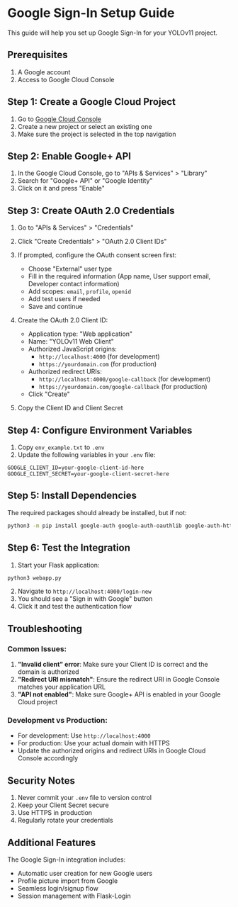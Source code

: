 # Google Sign-In Setup Guide

This guide will help you set up Google Sign-In for your YOLOv11 project.

## Prerequisites

1. A Google account
2. Access to Google Cloud Console

## Step 1: Create a Google Cloud Project

1. Go to [Google Cloud Console](https://console.cloud.google.com/)
2. Create a new project or select an existing one
3. Make sure the project is selected in the top navigation

## Step 2: Enable Google+ API

1. In the Google Cloud Console, go to "APIs & Services" > "Library"
2. Search for "Google+ API" or "Google Identity"
3. Click on it and press "Enable"

## Step 3: Create OAuth 2.0 Credentials

1. Go to "APIs & Services" > "Credentials"
2. Click "Create Credentials" > "OAuth 2.0 Client IDs"
3. If prompted, configure the OAuth consent screen first:

   - Choose "External" user type
   - Fill in the required information (App name, User support email, Developer contact information)
   - Add scopes: `email`, `profile`, `openid`
   - Add test users if needed
   - Save and continue

4. Create the OAuth 2.0 Client ID:

   - Application type: "Web application"
   - Name: "YOLOv11 Web Client"
   - Authorized JavaScript origins:
     - `http://localhost:4000` (for development)
     - `https://yourdomain.com` (for production)
   - Authorized redirect URIs:
     - `http://localhost:4000/google-callback` (for development)
     - `https://yourdomain.com/google-callback` (for production)
   - Click "Create"

5. Copy the Client ID and Client Secret

## Step 4: Configure Environment Variables

1. Copy `env_example.txt` to `.env`
2. Update the following variables in your `.env` file:

```env
GOOGLE_CLIENT_ID=your-google-client-id-here
GOOGLE_CLIENT_SECRET=your-google-client-secret-here
```

## Step 5: Install Dependencies

The required packages should already be installed, but if not:

```bash
python3 -m pip install google-auth google-auth-oauthlib google-auth-httplib2 requests
```

## Step 6: Test the Integration

1. Start your Flask application:

```bash
python3 webapp.py
```

2. Navigate to `http://localhost:4000/login-new`
3. You should see a "Sign in with Google" button
4. Click it and test the authentication flow

## Troubleshooting

### Common Issues:

1. **"Invalid client" error**: Make sure your Client ID is correct and the domain is authorized
2. **"Redirect URI mismatch"**: Ensure the redirect URI in Google Console matches your application URL
3. **"API not enabled"**: Make sure Google+ API is enabled in your Google Cloud project

### Development vs Production:

- For development: Use `http://localhost:4000`
- For production: Use your actual domain with HTTPS
- Update the authorized origins and redirect URIs in Google Cloud Console accordingly

## Security Notes

1. Never commit your `.env` file to version control
2. Keep your Client Secret secure
3. Use HTTPS in production
4. Regularly rotate your credentials

## Additional Features

The Google Sign-In integration includes:

- Automatic user creation for new Google users
- Profile picture import from Google
- Seamless login/signup flow
- Session management with Flask-Login
